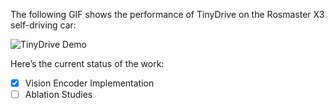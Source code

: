 The following GIF shows the performance of TinyDrive on the Rosmaster X3 self-driving car:

![TinyDrive Demo](Media/TinyDrive_v11.gif)


Here’s the current status of the work:

- [x] Vision Encoder Implementation
- [ ] Ablation Studies  
